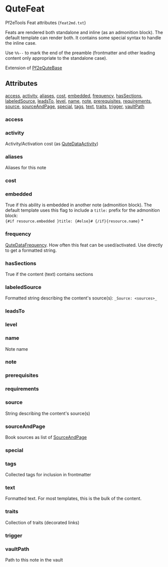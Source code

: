 # QuteFeat

Pf2eTools Feat attributes (`feat2md.txt`)

Feats are rendered both standalone and inline (as an admonition block). The default template can render both. It contains some special syntax to handle the inline case.

Use `%%--` to mark the end of the preamble (frontmatter and other leading content only appropriate to the standalone case).

Extension of [Pf2eQuteBase](Pf2eQuteBase.md)

## Attributes

[access](#access), [activity](#activity), [aliases](#aliases), [cost](#cost), [embedded](#embedded), [frequency](#frequency), [hasSections](#hassections), [labeledSource](#labeledsource), [leadsTo](#leadsto), [level](#level), [name](#name), [note](#note), [prerequisites](#prerequisites), [requirements](#requirements), [source](#source), [sourceAndPage](#sourceandpage), [special](#special), [tags](#tags), [text](#text), [traits](#traits), [trigger](#trigger), [vaultPath](#vaultpath)


### access


### activity

Activity/Activation cost (as [QuteDataActivity](QuteDataActivity.md))

### aliases

Aliases for this note

### cost


### embedded

True if this ability is embedded in another note (admonition block). The default template uses this flag to include a `title:` prefix for the admonition block:  
 `{#if resource.embedded }title: {#else}# {/if}{resource.name}` *

### frequency

[QuteDataFrequency](QuteDataFrequency.md). How often this feat can be used/activated. Use directly to get a formatted string.

### hasSections

True if the content (text) contains sections

### labeledSource

Formatted string describing the content's source(s): `_Source: <sources>_`

### leadsTo


### level


### name

Note name

### note


### prerequisites


### requirements


### source

String describing the content's source(s)

### sourceAndPage

Book sources as list of [SourceAndPage](../SourceAndPage.md)

### special


### tags

Collected tags for inclusion in frontmatter

### text

Formatted text. For most templates, this is the bulk of the content.

### traits

Collection of traits (decorated links)

### trigger


### vaultPath

Path to this note in the vault
